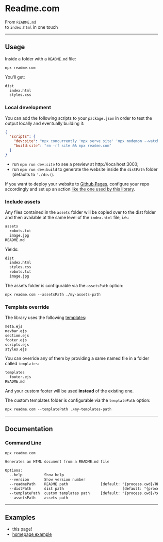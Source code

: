 # Readme.com

From `README.md`  
to `index.html` in one touch

---

## Usage

Inside a folder with a `README.md` file:

```txt
npx readme.com
```

You'll get:

```txt
dist
  index.html
  styles.css
```

### Local development

You can add the following scripts to your `package.json` in order to test the output locally and eventually building it:

```json
{
  "scripts": {
    "dev:site": "npx concurrently 'npx serve site' 'npx nodemon --watch readme.md --exec npm run build:site'",
    "build:site": "rm -rf site && npx readme.com"
  }
}
```

- run `npm run dev:site` to see a preview at http://localhost:3000;
- run `npm run dev:build` to generate the website inside the `distPath` folder (defaults to `'./dist`).

If you want to deploy your website to [Github Pages](https://docs.github.com/en/pages), configure your repo accordingly and set up an action [like the one used by this library](./.github/workflows/github-pages.yml).

### Include assets

Any files contained in the `assets` folder will be copied over to the dist folder and then available at the same level of the `index.html` file, i.e.:

```txt
assets
  robots.txt
  image.jpg
README.md
```

Yields:

```txt
dist
  index.html
  styles.css
  robots.txt
  image.jpg
```

The assets folder is configurable via the `assetsPath` option:

```txt
npx readme.com --assetsPath ./my-assets-path
```

### Template override

The library uses the following [templates](./src/templates):

```txt
meta.ejs
navbar.ejs
section.ejs
footer.ejs
scripts.ejs
styles.ejs
```

You can override any of them by providing a same named file in a folder called `templates`:

```txt
templates
  footer.ejs
README.md
```

And your custom footer will be used **instead** of the existing one.

The custom templates folder is configurable via the `templatePath` option:

```txt
npx readme.com --templatePath ./my-templates-path
```

---

## Documentation

### Command Line

```txt
npx readme.com

Generates an HTML document from a README.md file

Options:
  --help          Show help                                            [boolean]
  --version       Show version number                                  [boolean]
  --readmePath    README path               [default: "{process.cwd}/README.md"]
  --distPath      dist path                           [default: "{process.cwd}"]
  --templatePath  custom templates path     [default: "{process.cwd}/templates"]
  --assetsPath    assets path
```

---

## Examples

- this page!
- [homepage example](https://moonwave99.github.io/readme.com.example/)
